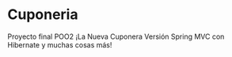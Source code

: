 # Cuponeria
Proyecto final POO2
¡La Nueva Cuponera Versión Spring MVC con Hibernate y muchas cosas más!
